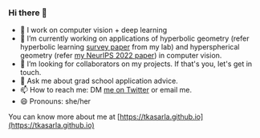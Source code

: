 ### Hi there 👋

- 🔭 I work on computer vision + deep learning
- 🌱 I’m currently working on applications of hyperbolic geometry (refer hyperbolic learning [survey paper](https://arxiv.org/abs/2305.06611) from my lab) and hyperspherical geometry (refer [my NeurIPS 2022 paper](https://arxiv.org/abs/2206.08704)) in computer vision.
- 👯 I’m looking for collaborators on my projects. If that's you, let's get in touch. 
- 💬 Ask me about grad school application advice.
- 📫 How to reach me: DM [me on Twitter](https://twitter.com/tkasarla_) or email me. 
- 😄 Pronouns: she/her
<!-- - ⚡ Fun fact: ... --> 


You can know more about me at [https://tkasarla.github.io](https://tkasarla.github.io)

